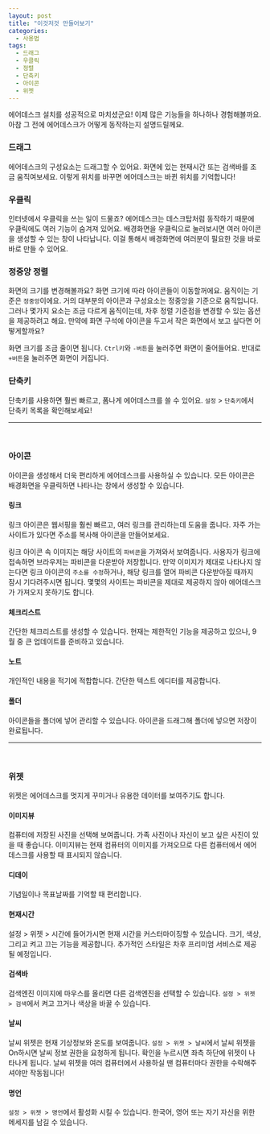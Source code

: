 ```yaml
---
layout: post
title: "이것저것 만들어보기"
categories:
  - 사용법
tags:
  - 드래그
  - 우클릭
  - 정렬
  - 단축키
  - 아이콘
  - 위젯
---
```


에어데스크 설치를 성공적으로 마치셨군요! 이제 많은 기능들을 하나하나 경험해볼까요.
아참 그 전에 에어데스크가 어떻게 동작하는지 설명드릴께요.

### 드래그

에어데스크의 구성요소는 드래그할 수 있어요. 화면에 있는 현재시간 또는 검색바를 조금 움직여보세요. 이렇게 위치를 바꾸면 에어데스크는 바뀐 위치를 기억합니다! 

### 우클릭

인터넷에서 우클릭을 쓰는 일이 드물죠? 에어데스크는 데스크탑처럼 동작하기 때문에 우클릭에도 여러 기능이 숨겨져 있어요.
배경화면을 우클릭으로 눌러보시면 여러 아이콘을 생성할 수 있는 창이 나타납니다. 이걸 통해서 배경화면에 여러분이 필요한 것을 바로바로 만들 수 있어요.


### 정중앙 정렬
화면의 크기를 변경해볼까요? 화면 크기에 따라 아이콘들이 이동할꺼에요.
움직이는 기준은 `정중앙`이에요. 거의 대부분의 아이콘과 구성요소는 정중앙을 기준으로 움직입니다.
그러나 몇가지 요소는 조금 다르게 움직이는데, 차후 정렬 기준점을 변경할 수 있는 옵션을 제공하려고 해요.
만약에 화면 구석에 아이콘을 두고서 작은 화면에서 보고 싶다면 어떻게할까요?

화면 크기를 조금 줄이면 됩니다. 
`Ctrl키`와 `-버튼`을 눌러주면 화면이 줄어들어요.
반대로 `+버튼`을 눌러주면 화면이 커집니다.

### 단축키
단축키를 사용하면 훨씬 빠르고, 폼나게 에어데스크를 쓸 수 있어요. 
`설정` > `단축키`에서 단축키 목록을 확인해보세요!


<hr>
<br>


### 아이콘
아이콘을 생성해서 더욱 편리하게 에어데스크를 사용하실 수 있습니다. 모든 아이콘은 배경화면을 우클릭하면 나타나는 창에서 생성할 수 있습니다.


#### 링크
링크 아이콘은 웹서핑을 훨씬 빠르고, 여러 링크를 관리하는데 도움을 줍니다. 자주 가는 사이트가 있다면 주소를 복사해 아이콘을 만들어보세요.

링크 아이콘 속 이미지는 해당 사이트의 `파비콘`을 가져와서 보여줍니다. 사용자가 링크에 접속하면 브라우저는 파비콘을 다운받아 저장합니다. 만약 이미지가 제대로 나타나지 않는다면 링크 아이콘의 `주소를 수정`하거나, 해당 링크를 열어 파비콘 다운받아질 때까지 잠시 기다려주시면 됩니다. 몇몇의 사이트는 파비콘을 제대로 제공하지 않아 에어데스크가 가져오지 못하기도 합니다.

#### 체크리스트
간단한 체크리스트를 생성할 수 있습니다. 현재는 제한적인 기능을 제공하고 있으나, 9월 중 큰 업데이트를 준비하고 있습니다.

#### 노트
개인적인 내용을 적기에 적합합니다. 간단한 텍스트 에디터를 제공합니다.

#### 폴더
아이콘들을 폴더에 넣어 관리할 수 있습니다. 아이콘을 드래그해 폴더에 넣으면 저장이 완료됩니다.

<hr>
<br>


### 위젯
위젯은 에어데스크를 멋지게 꾸미거나 유용한 데이터를 보여주기도 합니다.

#### 이미지뷰
컴퓨터에 저장된 사진을 선택해 보여줍니다. 가족 사진이나 자신이 보고 싶은 사진이 있을 때 좋습니다. 이미지뷰는 현재 컴퓨터의 이미지를 가져오므로 다른 컴퓨터에서 에어데스크를 사용할 때 표시되지 않습니다.

#### 디데이
기념일이나 목표날짜를 기억할 때 편리합니다.

#### 현재시간
설정 > 위젯 > 시간에 들어가시면 현재 시간을 커스터마이징할 수 있습니다. 크기, 색상, 그리고 켜고 끄는 기능을 제공합니다. 추가적인 스타일은 차후 프리미엄 서비스로 제공될 예정입니다.

#### 검색바
검색엔진 이미지에 마우스를 올리면 다른 검색엔진을 선택할 수 있습니다. `설정 > 위젯 > 검색`에서 켜고 끄거나 색상을 바꿀 수 있습니다.

#### 날씨
날씨 위젯은 현재 기상정보와 온도를 보여줍니다. `설정 > 위젯 > 날씨`에서 날씨 위젯을 On하시면 날씨 정보 권한을 요청하게 됩니다. 확인을 누르시면 좌측 하단에 위젯이 나타나게 됩니다.
날씨 위젯을 여러 컴퓨터에서 사용하실 땐 컴퓨터마다 권한을 수락해주셔야만 작동됩니다!

#### 명언
`설정 > 위젯 > 명언`에서 활성화 시킬 수 있습니다. 한국어, 영어 또는 자기 자신을 위한 메세지를 남길 수 있습니다.
